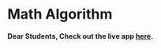 # Math Algorithm

#### Dear Students, Check out the live app [here](https://kdeepika-brs.github.io/Math/).
